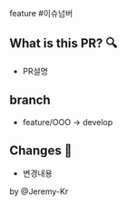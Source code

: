 feature #이슈넘버

## What is this PR? 🔍
- PR설명

## branch
- feature/OOO -> develop

## Changes 📝
- 변경내용

by @Jeremy-Kr 
